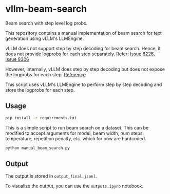# vllm-beam-search

Beam search with step level log probs.

This repository contains a manual implementation of beam search for text generation using vLLM's LLMEngine.

vLLM does not support step by step decoding for beam search. Hence, it does not provide logprobs for each step separately.
Refer: [Issue 6226](https://github.com/vllm-project/vllm/issues/6226), [Issue 8306](https://github.com/vllm-project/vllm/issues/8306)

However, internally, vLLM does step by step decoding but does not expose the logprobs for each step.
[Reference](https://github.com/vllm-project/vllm/blob/4fb8e329fd6f51d576bcf4b7e8907e0d83c4b5cf/vllm/engine/protocol.py#L99)

This script uses vLLM's LLMEngine to perform step by step decoding and store the logprobs for each step.

## Usage

```bash
pip install -r requirements.txt
```

This is a simple script to run beam search on a dataset. This can be modified to accept arguments for model, beam width, num steps, temperature, repetition penalty, etc. which for now are hardcoded.

```bash
python manual_beam_search.py
```

## Output

The output is stored in `output_final.jsonl`.

To visualize the output, you can use the `outputs.ipynb` notebook.
